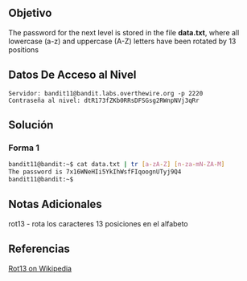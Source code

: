 ## Objetivo
The password for the next level is stored in the file **data.txt**, where all lowercase (a-z) and uppercase (A-Z) letters have been rotated by 13 positions
## Datos De Acceso al Nivel

```
Servidor: bandit11@bandit.labs.overthewire.org -p 2220
Contraseña al nivel: dtR173fZKb0RRsDFSGsg2RWnpNVj3qRr
```
## Solución
### Forma 1

```bash
bandit11@bandit:~$ cat data.txt | tr [a-zA-Z] [n-za-mN-ZA-M]
The password is 7x16WNeHIi5YkIhWsfFIqoognUTyj9Q4
bandit11@bandit:~$
```


## Notas Adicionales
rot13 - rota los caracteres  13 posiciones en el alfabeto
## Referencias
[Rot13 on Wikipedia](https://en.wikipedia.org/wiki/ROT13)
